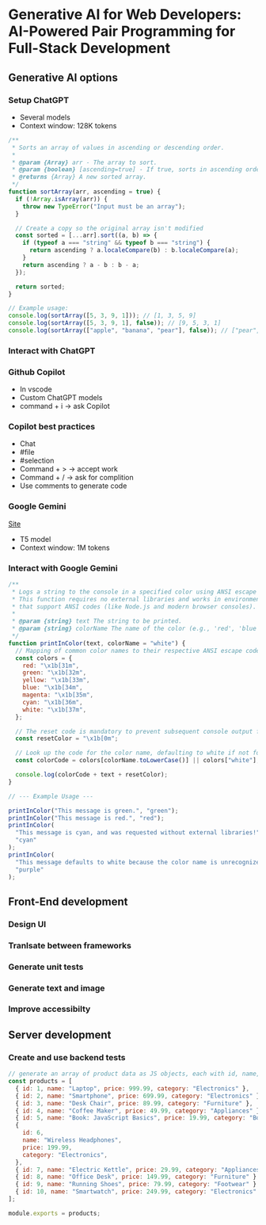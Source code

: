 # Generative AI for Web Developers: AI-Powered Pair Programming for Full-Stack Development

## Generative AI options

### Setup ChatGPT

- Several models
- Context window: 128K tokens

```js
/**
 * Sorts an array of values in ascending or descending order.
 *
 * @param {Array} arr - The array to sort.
 * @param {boolean} [ascending=true] - If true, sorts in ascending order; if false, descending.
 * @returns {Array} A new sorted array.
 */
function sortArray(arr, ascending = true) {
  if (!Array.isArray(arr)) {
    throw new TypeError("Input must be an array");
  }

  // Create a copy so the original array isn't modified
  const sorted = [...arr].sort((a, b) => {
    if (typeof a === "string" && typeof b === "string") {
      return ascending ? a.localeCompare(b) : b.localeCompare(a);
    }
    return ascending ? a - b : b - a;
  });

  return sorted;
}

// Example usage:
console.log(sortArray([5, 3, 9, 1])); // [1, 3, 5, 9]
console.log(sortArray([5, 3, 9, 1], false)); // [9, 5, 3, 1]
console.log(sortArray(["apple", "banana", "pear"], false)); // ["pear", "banana", "apple"]
```

### Interact with ChatGPT

### Github Copilot

- In vscode
- Custom ChatGPT models
- command + i -> ask Copilot

### Copilot best practices

- Chat
- #file
- #selection
- Command + > -> accept work
- Command + / -> ask for complition
- Use comments to generate code

### Google Gemini

[Site](https://gemini.google.com/app?hl=it)

- T5 model
- Context window: 1M tokens

### Interact with Google Gemini

```js
/**
 * Logs a string to the console in a specified color using ANSI escape codes.
 * This function requires no external libraries and works in environments
 * that support ANSI codes (like Node.js and modern browser consoles).
 *
 * @param {string} text The string to be printed.
 * @param {string} colorName The name of the color (e.g., 'red', 'blue', 'green'). Defaults to 'white'.
 */
function printInColor(text, colorName = "white") {
  // Mapping of common color names to their respective ANSI escape codes (foreground colors).
  const colors = {
    red: "\x1b[31m",
    green: "\x1b[32m",
    yellow: "\x1b[33m",
    blue: "\x1b[34m",
    magenta: "\x1b[35m",
    cyan: "\x1b[36m",
    white: "\x1b[37m",
  };

  // The reset code is mandatory to prevent subsequent console output from being colored.
  const resetColor = "\x1b[0m";

  // Look up the code for the color name, defaulting to white if not found.
  const colorCode = colors[colorName.toLowerCase()] || colors["white"];

  console.log(colorCode + text + resetColor);
}

// --- Example Usage ---

printInColor("This message is green.", "green");
printInColor("This message is red.", "red");
printInColor(
  "This message is cyan, and was requested without external libraries!",
  "cyan"
);
printInColor(
  "This message defaults to white because the color name is unrecognized.",
  "purple"
);
```

## Front-End development

### Design UI

### Tranlsate between frameworks

### Generate unit tests

### Generate text and image

### Improve accessibilty

## Server development

### Create and use backend tests

```js
// generate an array of product data as JS objects, each with id, name, price, and category
const products = [
  { id: 1, name: "Laptop", price: 999.99, category: "Electronics" },
  { id: 2, name: "Smartphone", price: 699.99, category: "Electronics" },
  { id: 3, name: "Desk Chair", price: 89.99, category: "Furniture" },
  { id: 4, name: "Coffee Maker", price: 49.99, category: "Appliances" },
  { id: 5, name: "Book: JavaScript Basics", price: 19.99, category: "Books" },
  {
    id: 6,
    name: "Wireless Headphones",
    price: 199.99,
    category: "Electronics",
  },
  { id: 7, name: "Electric Kettle", price: 29.99, category: "Appliances" },
  { id: 8, name: "Office Desk", price: 149.99, category: "Furniture" },
  { id: 9, name: "Running Shoes", price: 79.99, category: "Footwear" },
  { id: 10, name: "Smartwatch", price: 249.99, category: "Electronics" },
];

module.exports = products;
```
